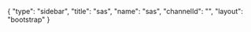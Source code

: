{
    "type": "sidebar",
    "title": "sas",
    "name": "sas",
    "channelId": "",
    "layout": "bootstrap"
}